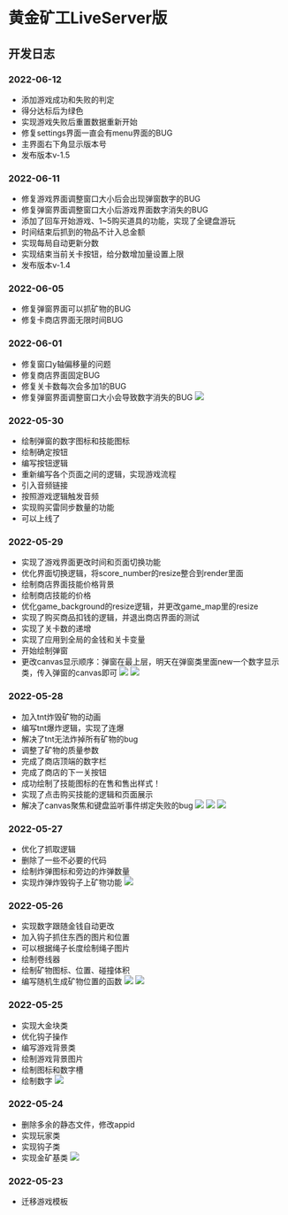 # 黄金矿工LiveServer版

## 开发日志

### 2022-06-12

- 添加游戏成功和失败的判定
- 得分达标后为绿色
- 实现游戏失败后重置数据重新开始
- 修复settings界面一直会有menu界面的BUG
- 主界面右下角显示版本号
- 发布版本v-1.5

### 2022-06-11

- 修复游戏界面调整窗口大小后会出现弹窗数字的BUG
- 修复弹窗界面调整窗口大小后游戏界面数字消失的BUG
- 添加了回车开始游戏、1~5购买道具的功能，实现了全键盘游玩
- 时间结束后抓到的物品不计入总金额
- 实现每局自动更新分数
- 实现结束当前关卡按钮，给分数增加量设置上限
- 发布版本v-1.4

### 2022-06-05

- 修复弹窗界面可以抓矿物的BUG
- 修复卡商店界面无限时间BUG

### 2022-06-01

- 修复窗口y轴偏移量的问题
- 修复商店界面固定BUG
- 修复关卡数每次会多加1的BUG
- 修复弹窗界面调整窗口大小会导致数字消失的BUG
![](https://picgo-yangqing.oss-cn-hangzhou.aliyuncs.com/img/202206011053923.png)

### 2022-05-30

- 绘制弹窗的数字图标和技能图标
- 绘制确定按钮
- 编写按钮逻辑
- 重新编写各个页面之间的逻辑，实现游戏流程
- 引入音频链接
- 按照游戏逻辑触发音频
- 实现购买雷同步数量的功能
- 可以上线了

### 2022-05-29

- 实现了游戏界面更改时间和页面切换功能
- 优化界面切换逻辑，将score_number的resize整合到render里面
- 绘制商店界面技能价格背景
- 绘制商店技能的价格
- 优化game_background的resize逻辑，并更改game_map里的resize
- 实现了购买商品扣钱的逻辑，并退出商店界面的测试
- 实现了关卡数的递增
- 实现了应用到全局的金钱和关卡变量
- 开始绘制弹窗
- 更改canvas显示顺序：弹窗在最上层，明天在弹窗类里面new一个数字显示类，传入弹窗的canvas即可
![](https://picgo-yangqing.oss-cn-hangzhou.aliyuncs.com/img/202205292327751.png)
![](https://picgo-yangqing.oss-cn-hangzhou.aliyuncs.com/img/202205292328038.png)

### 2022-05-28

- 加入tnt炸毁矿物的动画
- 编写tnt爆炸逻辑，实现了连爆
- 解决了tnt无法炸掉所有矿物的bug
- 调整了矿物的质量参数
- 完成了商店顶端的数字栏
- 完成了商店的下一关按钮
- 成功绘制了技能图标的在售和售出样式！
- 实现了点击购买技能的逻辑和页面展示
- 解决了canvas聚焦和键盘监听事件绑定失败的bug
![](https://picgo-yangqing.oss-cn-hangzhou.aliyuncs.com/img/20220528215608.png)
![](https://picgo-yangqing.oss-cn-hangzhou.aliyuncs.com/img/20220528215443.png)
![](https://picgo-yangqing.oss-cn-hangzhou.aliyuncs.com/img/202205282157627.jpg)

### 2022-05-27

- 优化了抓取逻辑
- 删除了一些不必要的代码
- 绘制炸弹图标和旁边的炸弹数量
- 实现炸弹炸毁钩子上矿物功能
![](https://picgo-yangqing.oss-cn-hangzhou.aliyuncs.com/img/20220528102132.png)

### 2022-05-26

- 实现数字跟随金钱自动更改
- 加入钩子抓住东西的图片和位置
- 可以根据绳子长度绘制绳子图片
- 绘制卷线器
- 绘制矿物图标、位置、碰撞体积
- 编写随机生成矿物位置的函数
![](https://picgo-yangqing.oss-cn-hangzhou.aliyuncs.com/img/20220526224449.png)
![](https://picgo-yangqing.oss-cn-hangzhou.aliyuncs.com/img/202206022019131.jpg)

### 2022-05-25

- 实现大金块类
- 优化钩子操作
- 编写游戏背景类
- 绘制游戏背景图片
- 绘制图标和数字槽
- 绘制数字
![](https://picgo-yangqing.oss-cn-hangzhou.aliyuncs.com/img/20220526101304.png)

### 2022-05-24

- 删除多余的静态文件，修改appid
- 实现玩家类
- 实现钩子类
- 实现金矿基类
![](https://picgo-yangqing.oss-cn-hangzhou.aliyuncs.com/img/20220524203558.png)

### 2022-05-23

- 迁移游戏模板